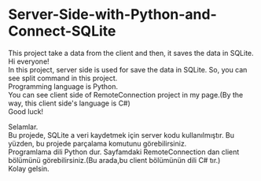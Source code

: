 # Server-Side-with-Python-and-Connect-SQLite
This project take a data from the client and then, it saves the data in SQLite.
<br>
Hi everyone!<br>
In this project, server side is used for save the data in SQLite. So, you can see split command in this project.<br>
Programming language is Python.<br>
You can see client side of RemoteConnection project in my page.(By the way, this client side's language is C#)<br>
Good luck!<br>

Selamlar. <br>
Bu projede, SQLite a veri kaydetmek için server kodu kullanılmıştır. Bu yüzden, bu projede parçalama komutunu görebilirsiniz.<br>
Programlama dili Python dur.
Sayfamdaki RemoteConnection dan client bölümünü görebilirsiniz.(Bu arada,bu client bölümünün dili C# tır.)<br>
Kolay gelsin.
